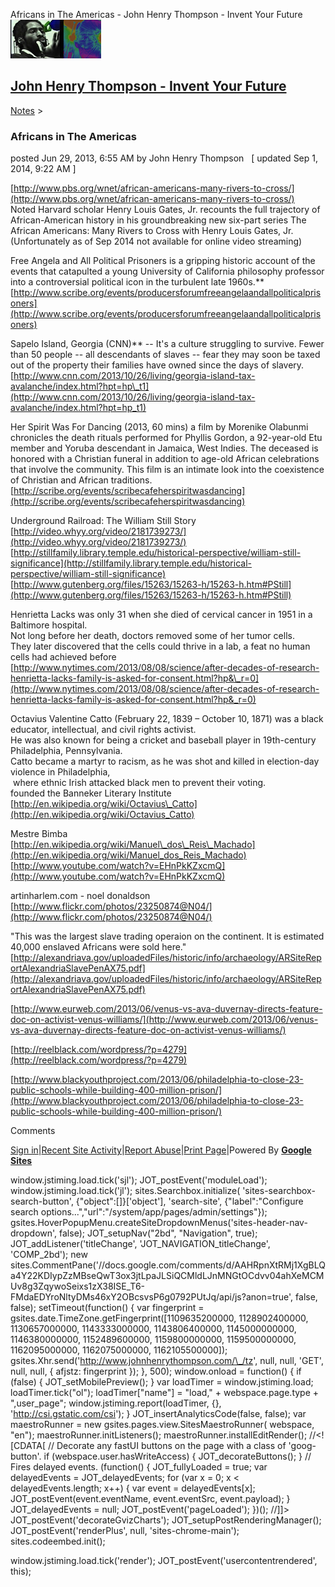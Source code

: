 Africans in The Americas - John Henry Thompson - Invent Your Future [![John Henry Thompson - Invent Your Future](../_/rsrc/1329567069254/config/customLogo.gif-revision=6.png)](../index.html)

[John Henry Thompson - Invent Your Future](../index.html)
---------------------------------------------------------

    

[Notes](../notes.html)‎ > ‎

### Africans in The Americas

posted Jun 29, 2013, 6:55 AM by John Henry Thompson   \[ updated Sep 1, 2014, 9:22 AM \]

[http://www.pbs.org/wnet/african-americans-many-rivers-to-cross/](http://www.pbs.org/wnet/african-americans-many-rivers-to-cross/)  
Noted Harvard scholar Henry Louis Gates, Jr. recounts the full trajectory of African-American history in his groundbreaking new six-part series The African Americans: Many Rivers to Cross with Henry Louis Gates, Jr. (Unfortunately as of Sep 2014 not available for online video streaming)  
  
Free Angela and All Political Prisoners is a gripping historic account of the events that catapulted a young University of California philosophy professor into a controversial political icon in the turbulent late 1960s.**  
[http://www.scribe.org/events/producersforumfreeangelaandallpoliticalprisoners](http://www.scribe.org/events/producersforumfreeangelaandallpoliticalprisoners)  
  
  
Sapelo Island, Georgia (CNN)** -- It's a culture struggling to survive. Fewer than 50 people -- all descendants of slaves -- fear they may soon be taxed out of the property their families have owned since the days of slavery.  
[http://www.cnn.com/2013/10/26/living/georgia-island-tax-avalanche/index.html?hpt=hp\_t1](http://www.cnn.com/2013/10/26/living/georgia-island-tax-avalanche/index.html?hpt=hp_t1)  
  
Her Spirit Was For Dancing (2013, 60 mins) a film by Morenike Olabunmi  
chronicles the death rituals performed for Phyllis Gordon, a 92-year-old Etu member and Yoruba descendant in Jamaica, West Indies. The deceased is honored with a Christian funeral in addition to age-old African celebrations that involve the community. This film is an intimate look into the coexistence of Christian and African traditions.  
[http://scribe.org/events/scribecafeherspiritwasdancing](http://scribe.org/events/scribecafeherspiritwasdancing)  
  
Underground Railroad: The William Still Story  
[http://video.whyy.org/video/2181739273/](http://video.whyy.org/video/2181739273/)  
[http://stillfamily.library.temple.edu/historical-perspective/william-still-significance](http://stillfamily.library.temple.edu/historical-perspective/william-still-significance)  
[http://www.gutenberg.org/files/15263/15263-h/15263-h.htm#PStill](http://www.gutenberg.org/files/15263/15263-h/15263-h.htm#PStill)  
  
Henrietta Lacks was only 31 when she died of cervical cancer in 1951 in a Baltimore hospital.  
Not long before her death, doctors removed some of her tumor cells.  
They later discovered that the cells could thrive in a lab, a feat no human cells had achieved before  
[http://www.nytimes.com/2013/08/08/science/after-decades-of-research-henrietta-lacks-family-is-asked-for-consent.html?hp&\_r=0](http://www.nytimes.com/2013/08/08/science/after-decades-of-research-henrietta-lacks-family-is-asked-for-consent.html?hp&_r=0)  
  
Octavius Valentine Catto (February 22, 1839 – October 10, 1871) was a black educator, intellectual, and civil rights activist.  
He was also known for being a cricket and baseball player in 19th-century Philadelphia, Pennsylvania.  
Catto became a martyr to racism, as he was shot and killed in election-day violence in Philadelphia,  
 where ethnic Irish attacked black men to prevent their voting.  
founded the Banneker Literary Institute  
[http://en.wikipedia.org/wiki/Octavius\_Catto](http://en.wikipedia.org/wiki/Octavius_Catto)  
  
  
Mestre Bimba  
[http://en.wikipedia.org/wiki/Manuel\_dos\_Reis\_Machado](http://en.wikipedia.org/wiki/Manuel_dos_Reis_Machado)  
[http://www.youtube.com/watch?v=EHnPkKZxcmQ](http://www.youtube.com/watch?v=EHnPkKZxcmQ)  
  
artinharlem.com - noel donaldson  
[http://www.flickr.com/photos/23250874@N04/](http://www.flickr.com/photos/23250874@N04/)  
  
"This was the largest slave trading operaion on the continent. It is estimated 40,000 enslaved Africans were sold here."  
[http://alexandriava.gov/uploadedFiles/historic/info/archaeology/ARSiteReportAlexandriaSlavePenAX75.pdf](http://alexandriava.gov/uploadedFiles/historic/info/archaeology/ARSiteReportAlexandriaSlavePenAX75.pdf)  
  
[http://www.eurweb.com/2013/06/venus-vs-ava-duvernay-directs-feature-doc-on-activist-venus-williams/](http://www.eurweb.com/2013/06/venus-vs-ava-duvernay-directs-feature-doc-on-activist-venus-williams/)  
  
[http://reelblack.com/wordpress/?p=4279](http://reelblack.com/wordpress/?p=4279)  
  
[http://www.blackyouthproject.com/2013/06/philadelphia-to-close-23-public-schools-while-building-400-million-prison/](http://www.blackyouthproject.com/2013/06/philadelphia-to-close-23-public-schools-while-building-400-million-prison/)  
  

Comments

[Sign in](https://accounts.google.com/ServiceLogin?continue=http://sites.google.com/a/johnhenrythompson.com/jht/notes/africansinamerica&service=jotspot)|[Recent Site Activity](../system/app/pages/recentChanges.html)|[Report Abuse](http://sites.google.com/a/johnhenrythompson.com/jht/system/app/pages/reportAbuse)|[Print Page](javascript:;)|Powered By **[Google Sites](http://sites.google.com/site)**

window.jstiming.load.tick('sjl'); JOT\_postEvent('moduleLoad'); window.jstiming.load.tick('jl'); sites.Searchbox.initialize( 'sites-searchbox-search-button', {"object":\[\]}\['object'\], 'search-site', {"label":"Configure search options...","url":"/system/app/pages/admin/settings"}); gsites.HoverPopupMenu.createSiteDropdownMenus('sites-header-nav-dropdown', false); JOT\_setupNav("2bd", "Navigation", true); JOT\_addListener('titleChange', 'JOT\_NAVIGATION\_titleChange', 'COMP\_2bd'); new sites.CommentPane('//docs.google.com/comments/d/AAHRpnXtRMj1XgBLQa4Y22KDIypZzMBseQwT3ox3jtLpaJLSiQCMldLJnMNGtOCdvv04ahXeMCMUv8g3ZqywoSeixs1zX38ISE\_T6-FMdaEDYroNltyDMs46xY2OBcsvsP6g0792PUtJq/api/js?anon=true', false, false); setTimeout(function() { var fingerprint = gsites.date.TimeZone.getFingerprint(\[1109635200000, 1128902400000, 1130657000000, 1143333000000, 1143806400000, 1145000000000, 1146380000000, 1152489600000, 1159800000000, 1159500000000, 1162095000000, 1162075000000, 1162105500000\]); gsites.Xhr.send('http://www.johnhenrythompson.com/\_/tz', null, null, 'GET', null, null, { afjstz: fingerprint }); }, 500); window.onload = function() { if (false) { JOT\_setMobilePreview(); } var loadTimer = window.jstiming.load; loadTimer.tick("ol"); loadTimer\["name"\] = "load," + webspace.page.type + ",user\_page"; window.jstiming.report(loadTimer, {}, 'http://csi.gstatic.com/csi'); } JOT\_insertAnalyticsCode(false, false); var maestroRunner = new gsites.pages.view.SitesMaestroRunner( webspace, "en"); maestroRunner.initListeners(); maestroRunner.installEditRender(); //<!\[CDATA\[ // Decorate any fastUI buttons on the page with a class of 'goog-button'. if (webspace.user.hasWriteAccess) { JOT\_decorateButtons(); } // Fires delayed events. (function() { JOT\_fullyLoaded = true; var delayedEvents = JOT\_delayedEvents; for (var x = 0; x < delayedEvents.length; x++) { var event = delayedEvents\[x\]; JOT\_postEvent(event.eventName, event.eventSrc, event.payload); } JOT\_delayedEvents = null; JOT\_postEvent('pageLoaded'); })(); //\]\]> JOT\_postEvent('decorateGvizCharts'); JOT\_setupPostRenderingManager(); JOT\_postEvent('renderPlus', null, 'sites-chrome-main'); sites.codeembed.init();

window.jstiming.load.tick('render'); JOT\_postEvent('usercontentrendered', this);